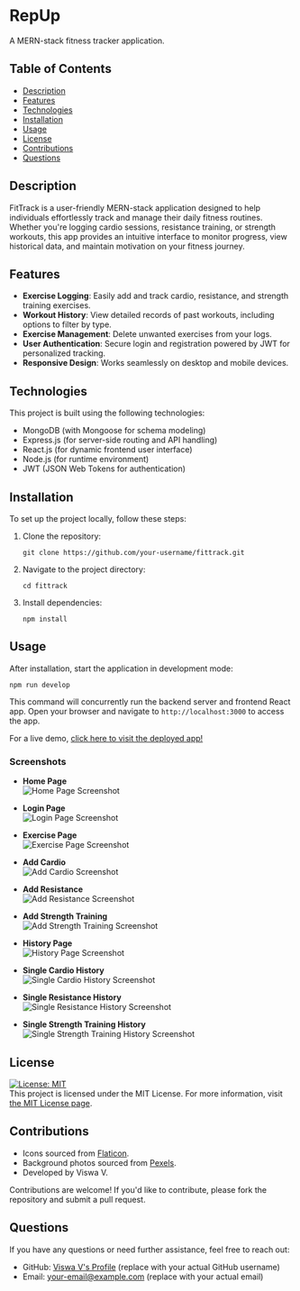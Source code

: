 # RepUp

A MERN-stack fitness tracker application.

## Table of Contents

- [Description](#description)
- [Features](#features)
- [Technologies](#technologies)
- [Installation](#installation)
- [Usage](#usage)
- [License](#license)
- [Contributions](#contributions)
- [Questions](#questions)

## Description

FitTrack is a user-friendly MERN-stack application designed to help individuals effortlessly track and manage their daily fitness routines. Whether you're logging cardio sessions, resistance training, or strength workouts, this app provides an intuitive interface to monitor progress, view historical data, and maintain motivation on your fitness journey.

## Features

- **Exercise Logging**: Easily add and track cardio, resistance, and strength training exercises.
- **Workout History**: View detailed records of past workouts, including options to filter by type.
- **Exercise Management**: Delete unwanted exercises from your logs.
- **User Authentication**: Secure login and registration powered by JWT for personalized tracking.
- **Responsive Design**: Works seamlessly on desktop and mobile devices.

## Technologies

This project is built using the following technologies:

- MongoDB (with Mongoose for schema modeling)
- Express.js (for server-side routing and API handling)
- React.js (for dynamic frontend user interface)
- Node.js (for runtime environment)
- JWT (JSON Web Tokens for authentication)

## Installation

To set up the project locally, follow these steps:

1. Clone the repository:
   ```
   git clone https://github.com/your-username/fittrack.git
   ```
2. Navigate to the project directory:
   ```
   cd fittrack
   ```
3. Install dependencies:
   ```
   npm install
   ```

## Usage

After installation, start the application in development mode:

```
npm run develop
```

This command will concurrently run the backend server and frontend React app. Open your browser and navigate to `http://localhost:3000` to access the app.

For a live demo, [click here to visit the deployed app!](https://fittrack-mlvj.onrender.com)

### Screenshots

- **Home Page**  
  ![Home Page Screenshot](./client/src/assets/screenshots/1.png)

- **Login Page**  
  ![Login Page Screenshot](./client/src/assets/screenshots/2.png)

- **Exercise Page**  
  ![Exercise Page Screenshot](./client/src/assets/screenshots/3.png)

- **Add Cardio**  
  ![Add Cardio Screenshot](./client/src/assets/screenshots/4.png)

- **Add Resistance**  
  ![Add Resistance Screenshot](./client/src/assets/screenshots/5.png)

- **Add Strength Training**  
  ![Add Strength Training Screenshot](./client/src/assets/screenshots/6.png)

- **History Page**  
  ![History Page Screenshot](./client/src/assets/screenshots/7.png)

- **Single Cardio History**  
  ![Single Cardio History Screenshot](./client/src/assets/screenshots/8.png)

- **Single Resistance History**  
  ![Single Resistance History Screenshot](./client/src/assets/screenshots/9.png)

- **Single Strength Training History**  
  ![Single Strength Training History Screenshot](./client/src/assets/screenshots/10.png)

## License

[![License: MIT](https://img.shields.io/badge/License-MIT-yellow.svg)](https://opensource.org/licenses/MIT)  
This project is licensed under the MIT License. For more information, visit [the MIT License page](https://opensource.org/licenses/MIT).

## Contributions

- Icons sourced from [Flaticon](https://www.flaticon.com).
- Background photos sourced from [Pexels](https://www.pexels.com).
- Developed by Viswa V.

Contributions are welcome! If you'd like to contribute, please fork the repository and submit a pull request.

## Questions

If you have any questions or need further assistance, feel free to reach out:  
- GitHub: [Viswa V's Profile](https://github.com/your-github-username) (replace with your actual GitHub username)  
- Email: your-email@example.com (replace with your actual email)